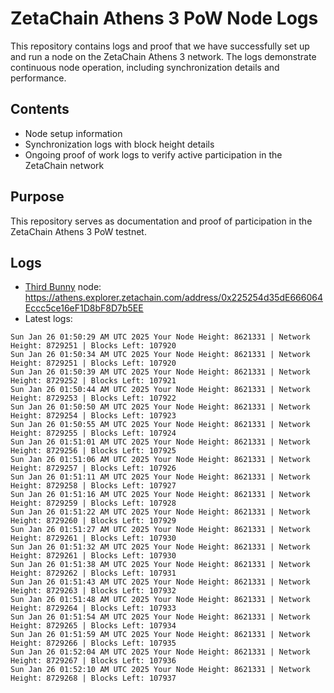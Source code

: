 # ZetaChain Athens 3 PoW Node Logs
This repository contains logs and proof that we have successfully set up and run a node on the ZetaChain Athens 3 network. The logs demonstrate continuous node operation, including synchronization details and performance.

## Contents
- Node setup information
- Synchronization logs with block height details
- Ongoing proof of work logs to verify active participation in the ZetaChain network

## Purpose
This repository serves as documentation and proof of participation in the ZetaChain Athens 3 PoW testnet.

## Logs

- [Third Bunny](https://thirdbunny.xyz/) node: https://athens.explorer.zetachain.com/address/0x225254d35dE666064Eccc5ce16eF1D8bF8D7b5EE
- Latest logs:
```
Sun Jan 26 01:50:29 AM UTC 2025 Your Node Height: 8621331 | Network Height: 8729251 | Blocks Left: 107920
Sun Jan 26 01:50:34 AM UTC 2025 Your Node Height: 8621331 | Network Height: 8729251 | Blocks Left: 107920
Sun Jan 26 01:50:39 AM UTC 2025 Your Node Height: 8621331 | Network Height: 8729252 | Blocks Left: 107921
Sun Jan 26 01:50:44 AM UTC 2025 Your Node Height: 8621331 | Network Height: 8729253 | Blocks Left: 107922
Sun Jan 26 01:50:50 AM UTC 2025 Your Node Height: 8621331 | Network Height: 8729254 | Blocks Left: 107923
Sun Jan 26 01:50:55 AM UTC 2025 Your Node Height: 8621331 | Network Height: 8729255 | Blocks Left: 107924
Sun Jan 26 01:51:01 AM UTC 2025 Your Node Height: 8621331 | Network Height: 8729256 | Blocks Left: 107925
Sun Jan 26 01:51:06 AM UTC 2025 Your Node Height: 8621331 | Network Height: 8729257 | Blocks Left: 107926
Sun Jan 26 01:51:11 AM UTC 2025 Your Node Height: 8621331 | Network Height: 8729258 | Blocks Left: 107927
Sun Jan 26 01:51:16 AM UTC 2025 Your Node Height: 8621331 | Network Height: 8729259 | Blocks Left: 107928
Sun Jan 26 01:51:22 AM UTC 2025 Your Node Height: 8621331 | Network Height: 8729260 | Blocks Left: 107929
Sun Jan 26 01:51:27 AM UTC 2025 Your Node Height: 8621331 | Network Height: 8729261 | Blocks Left: 107930
Sun Jan 26 01:51:32 AM UTC 2025 Your Node Height: 8621331 | Network Height: 8729261 | Blocks Left: 107930
Sun Jan 26 01:51:38 AM UTC 2025 Your Node Height: 8621331 | Network Height: 8729262 | Blocks Left: 107931
Sun Jan 26 01:51:43 AM UTC 2025 Your Node Height: 8621331 | Network Height: 8729263 | Blocks Left: 107932
Sun Jan 26 01:51:48 AM UTC 2025 Your Node Height: 8621331 | Network Height: 8729264 | Blocks Left: 107933
Sun Jan 26 01:51:54 AM UTC 2025 Your Node Height: 8621331 | Network Height: 8729265 | Blocks Left: 107934
Sun Jan 26 01:51:59 AM UTC 2025 Your Node Height: 8621331 | Network Height: 8729266 | Blocks Left: 107935
Sun Jan 26 01:52:04 AM UTC 2025 Your Node Height: 8621331 | Network Height: 8729267 | Blocks Left: 107936
Sun Jan 26 01:52:10 AM UTC 2025 Your Node Height: 8621331 | Network Height: 8729268 | Blocks Left: 107937
```
